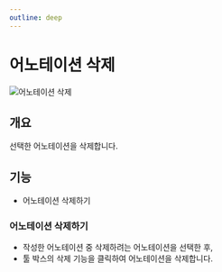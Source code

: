 ```yaml
---
outline: deep
---
```


# 어노테이션 삭제

![어노테이션 삭제](/ko/labeling/labeling-delete.png)


## 개요
선택한 어노테이션을 삭제합니다.


## 기능
- 어노테이션 삭제하기

### 어노테이션 삭제하기
- 작성한 어노테이션 중 삭제하려는 어노테이션을 선택한 후,
- 툴 박스의 삭제 기능을 클릭하여 어노테이션을 삭제합니다.

